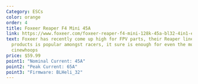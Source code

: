 ```yaml
---
Category: ESCs
color: orange
order: 4
title: Foxeer Reaper F4 Mini 45A
link: https://www.foxeer.com/foxeer-reaper-f4-mini-128k-45a-bl32-4in1-esc-20-20mm-m3-g-418
text: Foxeer has recently come up high for FPV parts, their Reaper line of
  products is popular amongst racers, it sure is enough for even the most
  cinewhoops
price: $59.99
point1: "Nominal Current: 45A"
point2: "Peak Current: 65A"
point3: "Firmware: BLHeli_32"
---
```

